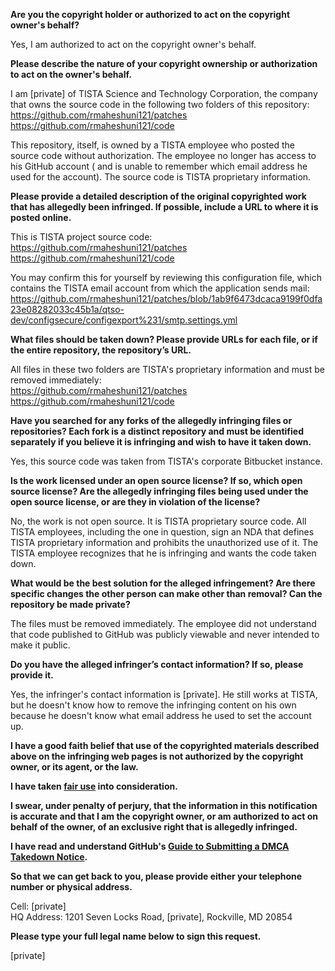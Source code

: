 **Are you the copyright holder or authorized to act on the copyright owner's behalf?**

Yes, I am authorized to act on the copyright owner's behalf.

**Please describe the nature of your copyright ownership or authorization to act on the owner's behalf.**

I am [private] of TISTA Science and Technology Corporation, the company that owns the source code in the following two folders of this repository:  
https://github.com/rmaheshuni121/patches  
https://github.com/rmaheshuni121/code

This repository, itself, is owned by a TISTA employee who posted the source code without authorization. The employee no longer has access to his GitHub account ( and is unable to remember which email address he used for the account). The source code is TISTA proprietary information.

**Please provide a detailed description of the original copyrighted work that has allegedly been infringed. If possible, include a URL to where it is posted online.**

This is TISTA project source code:  
https://github.com/rmaheshuni121/patches  
https://github.com/rmaheshuni121/code

You may confirm this for yourself by reviewing this configuration file, which contains the TISTA email account from which the application sends mail:  
https://github.com/rmaheshuni121/patches/blob/1ab9f6473dcaca9199f0dfa23e08282033c45b1a/qtso-dev/configsecure/configexport%231/smtp.settings.yml

**What files should be taken down? Please provide URLs for each file, or if the entire repository, the repository’s URL.**

All files in these two folders are TISTA's proprietary information and must be removed immediately:  
https://github.com/rmaheshuni121/patches  
https://github.com/rmaheshuni121/code

**Have you searched for any forks of the allegedly infringing files or repositories? Each fork is a distinct repository and must be identified separately if you believe it is infringing and wish to have it taken down.**

Yes, this source code was taken from TISTA's corporate Bitbucket instance.

**Is the work licensed under an open source license? If so, which open source license? Are the allegedly infringing files being used under the open source license, or are they in violation of the license?**

No, the work is not open source. It is TISTA proprietary source code. All TISTA employees, including the one in question, sign an NDA that defines TISTA proprietary information and prohibits the unauthorized use of it. The TISTA employee recognizes that he is infringing and wants the code taken down.

**What would be the best solution for the alleged infringement? Are there specific changes the other person can make other than removal? Can the repository be made private?**

The files must be removed immediately. The employee did not understand that code published to GitHub was publicly viewable and never intended to make it public.

**Do you have the alleged infringer’s contact information? If so, please provide it.**

Yes, the infringer's contact information is [private]. He still works at TISTA, but he doesn't know how to remove the infringing content on his own because he doesn't know what email address he used to set the account up.

**I have a good faith belief that use of the copyrighted materials described above on the infringing web pages is not authorized by the copyright owner, or its agent, or the law.**

**I have taken <a href="https://www.lumendatabase.org/topics/22">fair use</a> into consideration.**

**I swear, under penalty of perjury, that the information in this notification is accurate and that I am the copyright owner, or am authorized to act on behalf of the owner, of an exclusive right that is allegedly infringed.**

**I have read and understand GitHub's <a href="https://help.github.com/articles/guide-to-submitting-a-dmca-takedown-notice/">Guide to Submitting a DMCA Takedown Notice</a>.**

**So that we can get back to you, please provide either your telephone number or physical address.**

Cell: [private]  
HQ Address: 1201 Seven Locks Road, [private], Rockville, MD 20854

**Please type your full legal name below to sign this request.**

[private]
